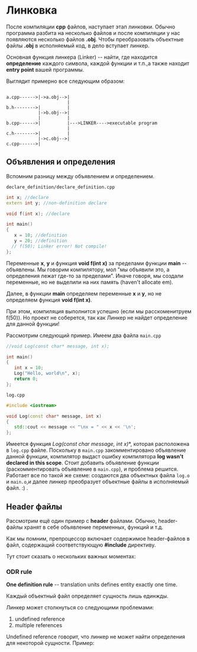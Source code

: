 # Линковка

После компиляции **cpp** файлов, наступает этап линковки. Обычно программа разбита на несколько файлов и после компиляции у нас появляются несколько файлов **.obj**. Чтобы преобразовать объектные файлы **.obj** в исполняемый код, в дело вступает линкер.

Основная функция линкера (Linker) -- найти, где находится **определение** каждого символа, каждой функции и т.п.,а также находит **entry point** вашей программы.

Выглядит примерно все следующим образом:

```

a.cpp------>|->a.obj-->|
                       |
b.h-------->|          |
            |->b.obj-->|
            |          |
b.cpp------>|          |--->LINKER---->executable program
                       | 
c.h-------->|          |
            |->c.obj-->|
c.cpp------>|
```

## Объявления и определения

Вспомним разницу между объявлением и определением.

`declare_definition/declare_definition.cpp`

```cpp
int x; //declare
extern int y; //non-definition declare

void f(int x); //declare

int main()
{
   x = 10; //definition
   y = 20; //definition
  // f(50); Linker error! Not compile!
};
```

Переменные **x**, **y** и функция **void f(int x)** за пределами функции **main** -- объявлены. Мы говорим компилятору, мол "мы объявили это, а определения лежат где-то за пределами". Иначе говоря, мы создали переменные, но не выделили на них память (haven't allocate em).

Далее, в функции **main** определяем переменные **x** и **у**, но не определяем функция **void f(int x)**. 

При этом, компиляция выполнится успешно (если мы расскоменитруем f(50)). Но проект не соберется, так как Линкер не найдет определение для данной функции!

Рассмотрим следующий пример. Имеем два файла 
`main.cpp`
```cpp
//void Log(const char* message, int x);

int main()
{
   int x = 10;
   Log("Hello, world\n", x);
   return 0;
};
```

`log.cpp`
```cpp
#include <iostream>

void Log(const char* message, int x)
{
   std::cout << message << "\nx = " << x << '\n';
};
```

Имеется функция **Log(const char* message, int x)**, которая расположена в `log.cpp` файле. Поскольку в `main.cpp` закомментировано объявление данной функции, 
компилятор выдаст ошибку компилятора **log wasn't declared in this scope**. Стоит добавить объявление функции (раскомментировать объявление в `main.cpp`), и проблема решится. Работает все по такой же схеме: создаются два объектных файла `log.o` и `main.o`,и далее линкер преобразует объектные файлы в исполняемый файл.  :)
.

## Header файлы

Рассмотрим ещё один пример с **header** файлами. Обычно, header-файлы хранят в себе объявление переменных, функций и т.д.

Как мы помним, препроцессор включает содержимое header-файлов в файл, содержащий соответствующую **#include** директиву.

Тут стоит сказать о нескольких важных моментах:

### ODR rule

**One definition rule** -- translation units defines entity exactly one time.
 
Каждый объектный файл определяет сущность лишь единжды.

Линкер может столкнуться со следующими проблемами:
1. undefined reference
2. multiple references

Undefined reference говорит, что линкер не может найти определения для некоторой сущности. Пример:

```cpp
```


```cpp
```
